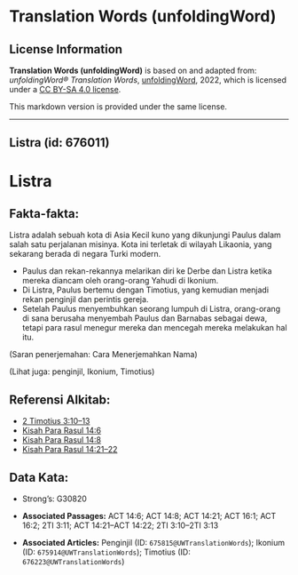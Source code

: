 # Translation Words (unfoldingWord)

## License Information

**Translation Words (unfoldingWord)** is based on and adapted from: _unfoldingWord® Translation Words_, [unfoldingWord](https://unfoldingword.org/utw), 2022, which is licensed under a [CC BY-SA 4.0 license](https://creativecommons.org/licenses/by-sa/4.0/legalcode.en).

This markdown version is provided under the same license.



--------------------------------

## Listra (id: 676011)

Listra
======

Fakta\-fakta:
-------------

Listra adalah sebuah kota di Asia Kecil kuno yang dikunjungi Paulus dalam salah satu perjalanan misinya. Kota ini terletak di wilayah Likaonia, yang sekarang berada di negara Turki modern.

* Paulus dan rekan\-rekannya melarikan diri ke Derbe dan Listra ketika mereka diancam oleh orang\-orang Yahudi di Ikonium.
* Di Listra, Paulus bertemu dengan Timotius, yang kemudian menjadi rekan penginjil dan perintis gereja.
* Setelah Paulus menyembuhkan seorang lumpuh di Listra, orang\-orang di sana berusaha menyembah Paulus dan Barnabas sebagai dewa, tetapi para rasul menegur mereka dan mencegah mereka melakukan hal itu.

(Saran penerjemahan: Cara Menerjemahkan Nama)

(Lihat juga: penginjil, Ikonium, Timotius)

Referensi Alkitab:
------------------

* [2 Timotius 3:10–13](https://ref.ly/2Tim0:0)
* [Kisah Para Rasul 14:6](https://ref.ly/Acts0:0)
* [Kisah Para Rasul 14:8](https://ref.ly/Acts0:0)
* [Kisah Para Rasul 14:21–22](https://ref.ly/Acts0:0)

Data Kata:
----------

* Strong’s: G30820

* **Associated Passages:** ACT 14:6; ACT 14:8; ACT 14:21; ACT 16:1; ACT 16:2; 2TI 3:11; ACT 14:21–ACT 14:22; 2TI 3:10–2TI 3:13
* **Associated Articles:** Penginjil (ID: `675815@UWTranslationWords`); Ikonium (ID: `675914@UWTranslationWords`); Timotius (ID: `676223@UWTranslationWords`)


